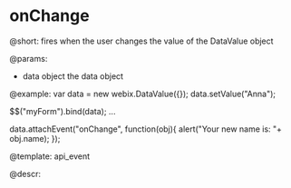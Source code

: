 onChange
=============


@short: fires when the user changes the value of the DataValue object
	

@params:
-	data	object	the data object

@example:
var data = new webix.DataValue({});
data.setValue("Anna");

$$("myForm").bind(data);
...

data.attachEvent("onChange", function(obj){
		alert("Your new name is: "+ obj.name);
});

@template:	api_event


	
@descr:




